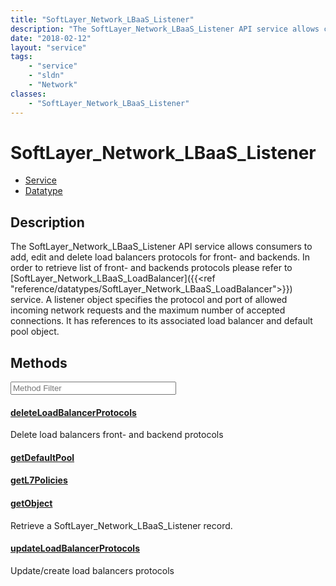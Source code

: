 ```yaml
---
title: "SoftLayer_Network_LBaaS_Listener"
description: "The SoftLayer_Network_LBaaS_Listener API service allows consumers to add, edit and delete load balancers protocols for f... "
date: "2018-02-12"
layout: "service"
tags:
    - "service"
    - "sldn"
    - "Network"
classes:
    - "SoftLayer_Network_LBaaS_Listener"
---
```

# SoftLayer_Network_LBaaS_Listener
<div id='service-datatype'>
    <ul id='sldn-reference-tabs'>
    <li id='service'> <a href='/reference/services/SoftLayer_Network_LBaaS_Listener' >Service</a></li>    <li id='datatype'> <a href='/reference/datatypes/SoftLayer_Network_LBaaS_Listener' >Datatype</a></li>
    </ul>
</div>

## Description
The SoftLayer_Network_LBaaS_Listener API service allows consumers to add, edit and delete load balancers protocols for front- and backends. In order to retrieve list of front- and backends protocols please refer to [SoftLayer_Network_LBaaS_LoadBalancer]({{<ref "reference/datatypes/SoftLayer_Network_LBaaS_LoadBalancer">}}) service. A listener object specifies the protocol and port of allowed incoming network requests and the maximum number of accepted connections. It has references to its associated load balancer and default pool object. 



        
<div id="properties" class="content service-content">

## Methods

<div class="view-filters">
    <div class="clearfix">
        <div class="search-input-box">
            <input placeholder="Method Filter" onkeyup="titleSearch(inputId='edit-combine', divId='method-div', elementClass='method-row')" 
                type="text" id="edit-combine" value="" size="30" maxlength="128" class="form-text">
        </div>
    </div>
</div>

<div id="method-div">

<div class="method-row">

#### [deleteLoadBalancerProtocols](/reference/services/SoftLayer_Network_LBaaS_Listener/deleteLoadBalancerProtocols)
Delete load balancers front- and backend protocols
</div>

<div class="method-row">

#### [getDefaultPool](/reference/services/SoftLayer_Network_LBaaS_Listener/getDefaultPool)

</div>

<div class="method-row">

#### [getL7Policies](/reference/services/SoftLayer_Network_LBaaS_Listener/getL7Policies)

</div>

<div class="method-row">

#### [getObject](/reference/services/SoftLayer_Network_LBaaS_Listener/getObject)
Retrieve a SoftLayer_Network_LBaaS_Listener record.
</div>

<div class="method-row">

#### [updateLoadBalancerProtocols](/reference/services/SoftLayer_Network_LBaaS_Listener/updateLoadBalancerProtocols)
Update/create load balancers protocols
</div>
</div>

</div>

